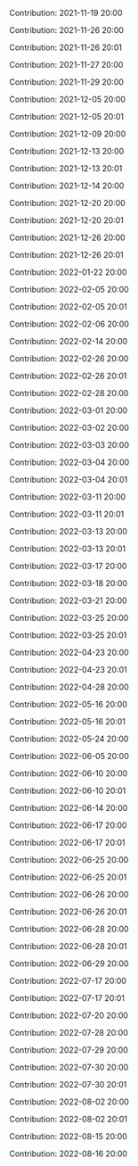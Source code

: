 Contribution: 2021-11-19 20:00

Contribution: 2021-11-26 20:00

Contribution: 2021-11-26 20:01

Contribution: 2021-11-27 20:00

Contribution: 2021-11-29 20:00

Contribution: 2021-12-05 20:00

Contribution: 2021-12-05 20:01

Contribution: 2021-12-09 20:00

Contribution: 2021-12-13 20:00

Contribution: 2021-12-13 20:01

Contribution: 2021-12-14 20:00

Contribution: 2021-12-20 20:00

Contribution: 2021-12-20 20:01

Contribution: 2021-12-26 20:00

Contribution: 2021-12-26 20:01

Contribution: 2022-01-22 20:00

Contribution: 2022-02-05 20:00

Contribution: 2022-02-05 20:01

Contribution: 2022-02-06 20:00

Contribution: 2022-02-14 20:00

Contribution: 2022-02-26 20:00

Contribution: 2022-02-26 20:01

Contribution: 2022-02-28 20:00

Contribution: 2022-03-01 20:00

Contribution: 2022-03-02 20:00

Contribution: 2022-03-03 20:00

Contribution: 2022-03-04 20:00

Contribution: 2022-03-04 20:01

Contribution: 2022-03-11 20:00

Contribution: 2022-03-11 20:01

Contribution: 2022-03-13 20:00

Contribution: 2022-03-13 20:01

Contribution: 2022-03-17 20:00

Contribution: 2022-03-18 20:00

Contribution: 2022-03-21 20:00

Contribution: 2022-03-25 20:00

Contribution: 2022-03-25 20:01

Contribution: 2022-04-23 20:00

Contribution: 2022-04-23 20:01

Contribution: 2022-04-28 20:00

Contribution: 2022-05-16 20:00

Contribution: 2022-05-16 20:01

Contribution: 2022-05-24 20:00

Contribution: 2022-06-05 20:00

Contribution: 2022-06-10 20:00

Contribution: 2022-06-10 20:01

Contribution: 2022-06-14 20:00

Contribution: 2022-06-17 20:00

Contribution: 2022-06-17 20:01

Contribution: 2022-06-25 20:00

Contribution: 2022-06-25 20:01

Contribution: 2022-06-26 20:00

Contribution: 2022-06-26 20:01

Contribution: 2022-06-28 20:00

Contribution: 2022-06-28 20:01

Contribution: 2022-06-29 20:00

Contribution: 2022-07-17 20:00

Contribution: 2022-07-17 20:01

Contribution: 2022-07-20 20:00

Contribution: 2022-07-28 20:00

Contribution: 2022-07-29 20:00

Contribution: 2022-07-30 20:00

Contribution: 2022-07-30 20:01

Contribution: 2022-08-02 20:00

Contribution: 2022-08-02 20:01

Contribution: 2022-08-15 20:00

Contribution: 2022-08-16 20:00

